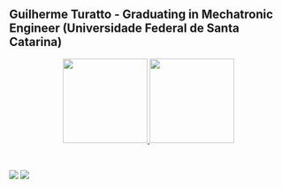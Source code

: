 ## Guilherme Turatto - Graduating in Mechatronic Engineer (Universidade Federal de Santa Catarina)

<div align="center">
  <a href="https://github.com/guilhermeturatto">
  <img height="153" src="https://github-readme-stats.vercel.app/api?username=guilhermeturatto&show_icons=true&theme=dark&include_all_commits=true&count_private=true"/>
  <img height="153" src="https://github-readme-stats.vercel.app/api/top-langs/?username=guilhermeturatto&layout=compact&langs_count=5&theme=dark"/>
</div>

##

<div>
<div style="display: inline_block"><br>
  <a href="https://www.linkedin.com/in/guilhermeturatto" target="_blank"><img src="https://img.shields.io/badge/-LinkedIn-%230077B5?style=for-the-badge&logo=linkedin&logoColor=white" target="_blank"></a> 
  <a href = "mailto:guilherme.turatto@gmail.com"><img src="https://img.shields.io/badge/Gmail-D14836?style=for-the-badge&logo=gmail&logoColor=white" target="_blank"></a>
</div>
